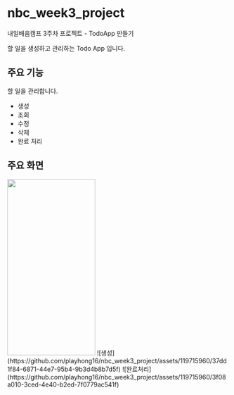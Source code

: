 # nbc_week3_project
내일배움캠프 3주차 프로젝트 - TodoApp 만들기

할 일을 생성하고 관리하는 Todo App 입니다.

## 주요 기능

할 일을 관리합니다.
- 생성
- 조회
- 수정
- 삭제
- 완료 처리


## 주요 화면
<img src="https://github.com/playhong16/nbc_week3_project/assets/119715960/49e1ff40-e47f-4480-9457-a11df44badcc.png" width="200" height="400"/>
![생성](https://github.com/playhong16/nbc_week3_project/assets/119715960/37dd1f84-6871-44e7-95b4-9b3d4b8b7d5f)
![완료처리](https://github.com/playhong16/nbc_week3_project/assets/119715960/3f08a010-3ced-4e40-b2ed-7f0779ac541f)
